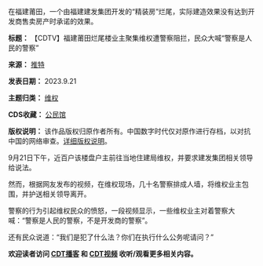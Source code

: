 
在福建莆田，一个由福建建发集团开发的“精装房”烂尾，实际建造效果没有达到开发商售卖房产时承诺的效果。




**标题：** 【CDTV】福建莆田烂尾楼业主聚集维权遭警察阻拦，民众大喊“警察是人民的警察”  

**来源：** [推特](https://chinadigitaltimes.net/space/推特)  

**发表日期：** 2023.9.21  

**主题归类：** [维权](https://chinadigitaltimes.net/space/维权)  

**CDS收藏：** [公民馆](https://chinadigitaltimes.net/space/%E5%85%AC%E6%B0%91%E9%A6%86)  

**版权说明：** 该作品版权归原作者所有。中国数字时代仅对原作进行存档，以对抗中国的网络审查。[详细版权说明](https://chinadigitaltimes.net/chinese/copyright)。


9月21日下午，近百户该楼盘户主前往当地住建局维权，并要求建发集团相关领导给说法。


然而，根据网友发布的视频，在维权现场，几十名警察排成人墙，将维权业主包围，并护送相关领导离开。


警察的行为引起维权民众的愤怒，一段视频显示，一些维权业主对着警察大喊：“警察是人民的警察，不是开发商的警察”。


还有民众说道：“我们是犯了什么法？你们在执行什么公务呢请问？”


**欢迎读者访问 [CDT播客](https://open.firstory.me/user/cdt/platforms "CDT播客") 和 [CDT视频](https://www.youtube.com/@CDTChinese/videos "CDT视频") 收听/观看更多相关内容。** 

